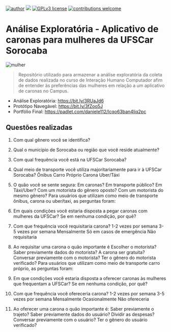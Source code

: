 [![author](https://img.shields.io/badge/author-dani-red.svg)](https://www.linkedin.com/in/daniele-santiago/) [![](https://img.shields.io/badge/python-3.7+-blue.svg)](https://www.python.org/downloads/release/python-365/) [![GPLv3 license](https://img.shields.io/badge/License-GPLv3-blue.svg)](http://perso.crans.org/besson/LICENSE.html) [![contributions welcome](https://img.shields.io/badge/contributions-welcome-brightgreen.svg?style=flat)](https://github.com/danielesantiago/Interacao-Humano-Computador)

# Análise Exploratória - Aplicativo de caronas para mulheres da UFSCar Sorocaba


<img src="Arquivos/woman.jpg" alt="mulher">

> Repositório utilizado para armazenar a análise exploratória da coleta de dados realizada no curso de Interação Humano Computador afim de entender às preferências das mulheres em relação a um aplicativo de caronas no Campus. 

* Análise Exploratória: https://bit.ly/3RUaJd6
* Protótipo Navegável: https://bit.ly/3fZoo5J
* Portfólio Final: https://padlet.com/daniele112/lcqo63ban4liq2pc

## Questões realizadas
1. Com qual gênero você se identifica?
2. Qual o município de Sorocaba ou região que você reside atualmente?
3. Com qual frequência você está na UFSCar Sorocaba?
4. Qual meio de transporte você utiliza majoritariamente para ir à UFSCar Sorocaba?
Ônibus
Carro Próprio
Carona
Uber/Táxi
5. O quão você se sente segura:
Em caronas?
Em transporte público?
Em Táxi/Uber?
Com um motorista do gênero oposto?
Com um motorista do mesmo gênero?
Para usuários que utilizam como meio de transporte ônibus, carona ou uber/taxi, as perguntas foram:

6. Em quais condições você estaria disposta a pegar caronas com mulheres da UFSCar? Se em nenhuma condição, por quê?
7. Com que frequência você requisitaria carona?
1-2 vezes por semana
3-5 vezes por semana
Mensalmente
Só em casos de emergência
Não requisitaria
8. Ao requisitar uma carona o quão importante é
Escolher o motorista?
Saber previamente dados do motorista?
A carona ser gratuita?
Conversar previamente com o motorista?
Ter o gênero do motorista verificado?
Para usuários que utilizam como meio de transporte carro próprio, as perguntas foram:

6. Em que condições você estaria disposta a oferecer caronas às mulheres que frequentam a UFSCar? Se em nenhuma condição, por quê?
7. Com que frequência você ofereceria carona?
1-2 vezes por semana
3-5 vezes por semana
Mensalmente
Ocasionalmente
Não ofereceria
8. Ao oferecer uma carona o quão importante é:
Saber previamente o trajeto?
Saber previamente dados do usuário?
Dividir as despesas?
Conversar previamente com o usuário?
Ter o gênero do usuário verificado?




